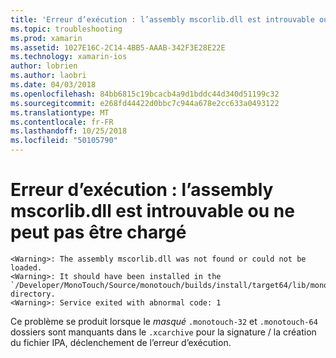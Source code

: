 ```yaml
---
title: 'Erreur d’exécution : l’assembly mscorlib.dll est introuvable ou ne peut pas être chargé'
ms.topic: troubleshooting
ms.prod: xamarin
ms.assetid: 1027E16C-2C14-4BB5-AAAB-342F3E28E22E
ms.technology: xamarin-ios
author: lobrien
ms.author: laobri
ms.date: 04/03/2018
ms.openlocfilehash: 84bb6815c19bcacb4a9d1bddc44d340d51199c32
ms.sourcegitcommit: e268fd44422d0bbc7c944a678e2cc633a0493122
ms.translationtype: MT
ms.contentlocale: fr-FR
ms.lasthandoff: 10/25/2018
ms.locfileid: "50105790"
---
```

# <a name="runtime-error-the-assembly-mscorlibdll-was-not-found-or-could-not-be-loaded"></a>Erreur d’exécution : l’assembly mscorlib.dll est introuvable ou ne peut pas être chargé

```
<Warning>: The assembly mscorlib.dll was not found or could not be loaded.
<Warning>: It should have been installed in the `/Developer/MonoTouch/Source/monotouch/builds/install/target64/lib/mono/2.0/mscorlib.dll' directory.
<Warning>: Service exited with abnormal code: 1
```

Ce problème se produit lorsque le *masqué* `.monotouch-32` et `.monotouch-64` dossiers sont manquants dans le `.xcarchive` pour la signature / la création du fichier IPA, déclenchement de l’erreur d’exécution.

